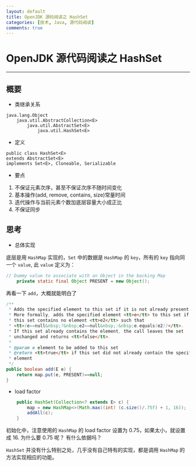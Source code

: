 ```yaml
---
layout: default
title: OpenJDK 源码阅读之 HashSet
categories: [技术, Java, 源代码阅读]
comments: true
---
```


# OpenJDK 源代码阅读之 HashSet

---

## 概要

* 类继承关系

```
java.lang.Object
    java.util.AbstractCollection<E>
        java.util.AbstractSet<E>
            java.util.HashSet<E>
```

* 定义

```
public class HashSet<E>
extends AbstractSet<E>
implements Set<E>, Cloneable, Serializable
```

* 要点

1. 不保证元素次序，甚至不保证次序不随时间变化
2. 基本操作(add, remove, contains, size)常量时间
3. 迭代操作与当前元素个数加底层容量大小成正比
4. 不保证同步

## 思考

* 总体实现

底层是用 `HashMap` 实现的，`Set` 中的数据是 `HashMap` 的 `key`，所有的 `key` 指向同一个 `value`, 此 `value` 定义为：

```java
// Dummy value to associate with an Object in the backing Map
    private static final Object PRESENT = new Object();
```

再看一下 `add`，大概就能明白了

```java
/**
 * Adds the specified element to this set if it is not already present.
 * More formally, adds the specified element <tt>e</tt> to this set if
 * this set contains no element <tt>e2</tt> such that
 * <tt>(e==null&nbsp;?&nbsp;e2==null&nbsp;:&nbsp;e.equals(e2))</tt>.
 * If this set already contains the element, the call leaves the set
 * unchanged and returns <tt>false</tt>.
 *
 * @param e element to be added to this set
 * @return <tt>true</tt> if this set did not already contain the specified
 * element
 */
public boolean add(E e) {
    return map.put(e, PRESENT)==null;
}
```

* load factor

```java
    public HashSet(Collection<? extends E> c) {
        map = new HashMap<>(Math.max((int) (c.size()/.75f) + 1, 16));
        addAll(c);
    }
```

初始化中，注意使用的 `HashMap` 的 load factor 设置为 0.75，如果太小，就设置成 16. 为什么要 0.75 呢？ 有什么依据吗？


`HashSet` 并没有什么特别之处，几乎没有自己特有的实现，都是调用 `HashMap` 的方法实现相应的功能。
